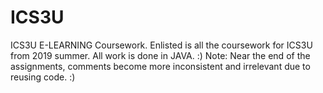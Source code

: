 # ICS3U
 ICS3U E-LEARNING Coursework.
 Enlisted is all the coursework for ICS3U from 2019 summer. 
 All work is done in JAVA. :)
 Note: Near the end of the assignments, comments become more inconsistent and irrelevant due to reusing code. :)
 
